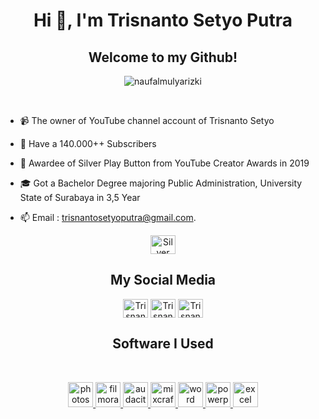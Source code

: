 <h1 align="center">Hi 👋, I'm Trisnanto Setyo Putra</h1>

<h2 align="center">Welcome to my Github!</h2>
<p align="center"> <img src="https://komarev.com/ghpvc/?username=naufalmulyarizki&label=Profile%20views&color=0e75b6&style=flat" alt="naufalmulyarizki" /> </p>

<br> 

- 📹 The owner of YouTube channel account of Trisnanto Setyo

- 🌱 Have a 140.000++ Subscribers

- 📄 Awardee of Silver Play Button from YouTube Creator Awards in 2019

- 🎓 Got a Bachelor Degree majoring Public Administration, University State of Surabaya in 3,5 Year

- 📫 Email : trisnantosetyoputra@gmail.com.

<p align="center">
<a href="https://cdn.discordapp.com/attachments/1065961467083509832/1072029741122588702/WhatsApp_Image_2023-02-04_at_08.14.26.jpeg" target="blank"><img align="center" src="https://cdn.discordapp.com/attachments/1065961467083509832/1072029741122588702/WhatsApp_Image_2023-02-04_at_08.14.26.jpeg" alt="Silver Play Button" height="30" width="40" /></a>
</p> 

<h2 align="center">My Social Media</h1> 
<p align="center">
<a href="https://instagram.com/trisnanto_setyo" target="blank"><img align="center" src="https://raw.githubusercontent.com/rahuldkjain/github-profile-readme-generator/master/src/images/icons/Social/instagram.svg" alt="Trisnanto" height="30" width="40" /></a>
<a href="https://www.youtube.com/c/TrisnantoSetyo" target="blank"><img align="center" src="https://raw.githubusercontent.com/rahuldkjain/github-profile-readme-generator/master/src/images/icons/Social/youtube.svg" alt="Trisnanto" height="30" width="40" /></a>
<a href="https://linkedin.com/in/trisnanto-setyo" target="blank"><img align="center" src="https://camo.githubusercontent.com/c8a9c5b414cd812ad6a97a46c29af67239ddaeae08c41724ff7d945fb4c047e5/68747470733a2f2f6564656e742e6769746875622e696f2f537570657254696e7949636f6e732f696d616765732f7376672f6c696e6b6564696e2e737667" alt="Trisnanto" height="30" width="40" /></a>
</p> 
<h2 align="center">Software I Used</h1> 
<br>
<p align="center"> <a href="https://www.adobe.com/" target="_blank" rel="noreferrer"> <img src="https://seeklogo.com/images/A/adobe-photoshop-cc-logo-CBD0AAA3A7-seeklogo.com.png" alt="photoshop" width="40" height="40"/> </a> <a href="https://filmora.wondershare.com/index-t1.html" target="_blank" rel="noreferrer"> <img src="https://upload.wikimedia.org/wikipedia/commons/thumb/e/ec/Wondershare_filmora_logo.svg/800px-Wondershare_filmora_logo.svg.png" alt="filmora" width="40" height="40"/> </a> <a href="https://www.audacityteam.org/" target="_blank" rel="noreferrer"> <img src="https://upload.wikimedia.org/wikipedia/commons/thumb/f/f6/Audacity_Logo.svg/2048px-Audacity_Logo.svg.png" alt="audacity" width="40" height="40"/> </a> <a href="https://acoustica.com/mixcraft" target="_blank" rel="noreferrer"> <img src="https://taiwebs.com/upload/icons/acoustica-mixcraft-pro-studio220-220.jpg" alt="mixcraft" width="40" height="40"/> </a> <a href="https://www.microsoft.com/id-id/microsoft-365/word" target="_blank" rel="noreferrer"> <img src="https://upload.wikimedia.org/wikipedia/commons/0/08/Microsoft_Word_logo_%282013-2019%29.png" alt="word" width="40" height="40"/> </a> <a href="https://www.microsoft.com/id-id/microsoft-365/powerpoint" target="_blank" rel="noreferrer"> <img src="https://upload.wikimedia.org/wikipedia/commons/1/16/Microsoft_PowerPoint_2013-2019_logo.svg" alt="powerpoint" width="40" height="40"/> </a> <a href="https://www.microsoft.com/id-id/microsoft-365/excel" target="_blank" rel="noreferrer"> <img src="https://upload.wikimedia.org/wikipedia/commons/thumb/7/73/Microsoft_Excel_2013-2019_logo.svg/2170px-Microsoft_Excel_2013-2019_logo.svg.png" alt="excel" width="40" height="40"/> 

